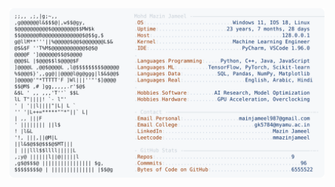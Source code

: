 <picture>
  <source srcset="https://raw.githubusercontent.com/mmazinjameel/mmazinjameel/main/dark_mode.svg?v=1751530490" media="(prefers-color-scheme: dark)">
  <img src="https://raw.githubusercontent.com/mmazinjameel/mmazinjameel/main/light_mode.svg?v=1751530490">
</picture>
